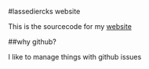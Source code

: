 #lassediercks website

This is the sourcecode for my [website](lassediercks.de)

##why github?

I like to manage things with github issues 


